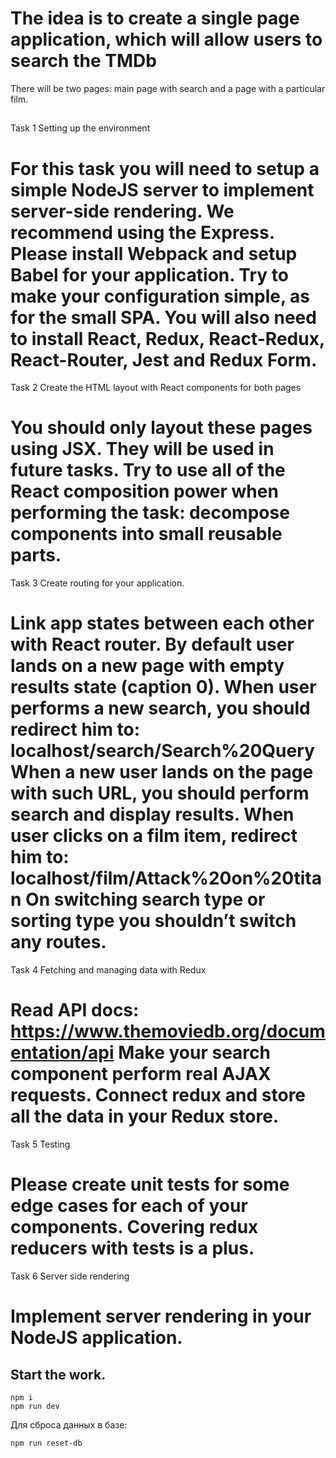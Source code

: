 # The idea is to create a single page application, which will allow users to search the TMDb
  There will be two pages: main page with search and a page with a particular film.


##
Task 1
Setting up the environment

   For this task you will need to setup a simple NodeJS server to implement
   server-side rendering. We recommend using the Express.
   Please install Webpack and setup Babel for your application.
   Try to make your configuration simple, as for the small SPA.
   You will also need to install React, Redux, React-Redux, React-Router, Jest
   and Redux Form.
=================
Task 2
Create the HTML layout with React components for both pages

   You should only layout these pages using JSX. They will be used in future
   tasks.
   Try to use all of the React composition power when performing the task:
   decompose components into small reusable parts.
=================
Task 3
Create routing for your application.

   Link app states between each other with React router.
   By default user lands on a new page with empty results state (caption 0).
   When user performs a new search, you should redirect him to:
   localhost/search/Search%20Query
   When a new user lands on the page with such URL, you should perform
   search and display results.
   When user clicks on a film item, redirect him to:
   localhost/film/Attack%20on%20titan
   On switching search type or sorting type you shouldn’t switch any routes.
=================
Task 4
Fetching and managing data with Redux

   Read  API docs:
   https://www.themoviedb.org/documentation/api
   Make your search component perform real AJAX requests.
   Connect redux and store all the data in your Redux store.
=================

Task 5
Testing

   Please create unit tests for some edge cases for each of your components.
   Covering redux reducers with tests is a plus.
=================
Task 6
Server side rendering

   Implement server rendering in your NodeJS application.
=================


## Start the work.
```
npm i
npm run dev
```

Для сброса данных в базе:
```
npm run reset-db
```
